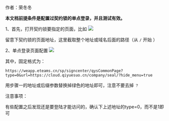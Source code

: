 作者：荣冬冬

**本文档前提条件是配置过契约锁的单点登录，并且测试有效。**

1、首先，打开契约锁要指定的页面，比如
![](/20240111111738.png)

留意下契约锁的页面地址，这里截取整个地址或域名后面的路径（从 `/` 开始 ）

2、单点登录页面配置
![](/20240111111952.png)

其中，固定格式为：
```
https://weapp.eteams.cn/sp/signcenter/qysCommonPage?type=0&url=https://cloud.qiyuesuo.cn/company/seal/?hide_menu=true
```


用步骤一的地址或后缀参数替换掉绿色的地址即可，注意不要去掉 `？`  
  
注意事项：

有些配置之后发现还是要登陆才能访问的，确认下上述地址的type=0，而不是1即可